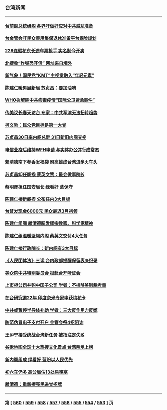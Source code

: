 ### 台湾新闻
---
#### [台前副总统组阁 各界吁做好应对中共威胁准备](../../pages/ncid1349361/n13916413.md) 
#### [台金管会吁民众善用集保退休准备平台保险规划](../../pages/ncid1349361/n13916776.md) 
#### [228连假花东长途车票抢手 实名制今开卖](../../pages/ncid1349361/n13916763.md) 
#### [北捷收“炸弹恐吓信” 网址来自境外](../../pages/ncid1349361/n13916759.md) 
#### [新气象！国民党“KMT”主视觉融入“年轻元素”](../../pages/ncid1349361/n13916719.md) 
#### [陈建仁暖男展新局 苏贞昌：要加油唷](../../pages/ncid1349361/n13916723.md) 
#### [WHO拟解除中共病毒疫情“国际公卫紧急事件”](../../pages/ncid1349361/n13916718.md) 
#### [传美议长春天访台 专家：中共军演无法扭转趋势](../../pages/ncid1349361/n13916721.md) 
#### [柯文哲：民众党目标是第一大党](../../pages/ncid1349361/n13916725.md) 
#### [苏贞昌30日率内阁总辞 31日新旧内阁交接](../../pages/ncid1349361/n13916724.md) 
#### [电信业疫后维持WFH申请 与实体办公并行成常态](../../pages/ncid1349361/n13916727.md) 
#### [赖清德南下参香发福袋 盼高雄成台湾进步火车头](../../pages/ncid1349361/n13916728.md) 
#### [苏贞昌卸任阁揆 蔡英文赞：最会做事院长](../../pages/ncid1349361/n13916730.md) 
#### [蔡明彦担任国安局长 绿看好 蓝保守](../../pages/ncid1349361/n13916696.md) 
#### [陈建仁接新阁揆 公布任内3大目标](../../pages/ncid1349361/n13916699.md) 
#### [台普发现金6000元 民众最迟3月初领](../../pages/ncid1349361/n13916714.md) 
#### [陈建仁组阁  赖清德盼发挥宗教家、科学家精神](../../pages/ncid1349361/n13916702.md) 
#### [陈建仁组温暖坚韧内阁 蔡英文交付4大任务](../../pages/ncid1349361/n13916662.md) 
#### [陈建仁接行政院长：新内阁有3大目标](../../pages/ncid1349361/n13916421.md) 
#### [《人民团体法》三读 台内政部提醒保留表决纪录](../../pages/ncid1349361/n13916021.md) 
#### [美众院中共特别委员会 拟赴台开听证会](../../pages/ncid1349361/n13915979.md) 
#### [上市柜公司并购中国子公司 学者：不排除美制裁考量](../../pages/ncid1349361/n13916103.md) 
#### [在台研究逾22年 印度奈米专家申获梅花卡](../../pages/ncid1349361/n13916120.md) 
#### [中共或暂停半导体补助 学者：三大反作用力反噬](../../pages/ncid1349361/n13916076.md) 
#### [防范伪冒电子支付开户 金管会祭4招阻诈](../../pages/ncid1349361/n13916078.md) 
#### [王沪宁接受统战台湾新任务 被指注定失败](../../pages/ncid1349361/n13916244.md) 
#### [谷歌地图全球十大热搜文化景点 台湾两地上榜](../../pages/ncid1349361/n13915914.md) 
#### [新内阁组成 绿看好 蓝盼以人民优先](../../pages/ncid1349361/n13915974.md) 
#### [初六车仍多 高公局估13处易壅塞](../../pages/ncid1349361/n13916009.md) 
#### [赖清德：重新擦亮民进党招牌](../../pages/ncid1349361/n13916014.md) 

---
#### 第 [ [560](./560.md) / [559](./559.md) / [558](./558.md) / [557](./557.md) / [556](./556.md) / [555](./555.md) / [554](./554.md) / [553](./553.md) ] 页
